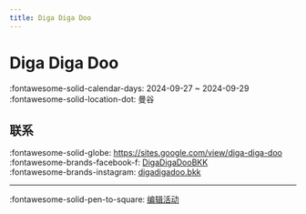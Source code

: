```yaml
---
title: Diga Diga Doo
---
```


# Diga Diga Doo 

:fontawesome-solid-calendar-days: 2024-09-27 ~ 2024-09-29  
:fontawesome-solid-location-dot: 曼谷  


## 联系

:fontawesome-solid-globe: <https://sites.google.com/view/diga-diga-doo>  
:fontawesome-brands-facebook-f: [DigaDigaDooBKK](https://www.facebook.com/DigaDigaDooBKK)  
:fontawesome-brands-instagram: [digadigadoo.bkk](http://instagram.com/digadigadoo.bkk)  

---

:fontawesome-solid-pen-to-square: [编辑活动](https://github.com/swingdance/events/issues/new?assignees=&labels=update+event&projects=&template=03-update_entity.yml&title=Update%20Event%3A%202024%2Fth_TH%20%E2%80%A2%20Diga%20Diga%20Doo&region=th_TH&year=2024&id=diga-diga-doo-2024&name=Diga%20Diga%20Doo&org_id=)
